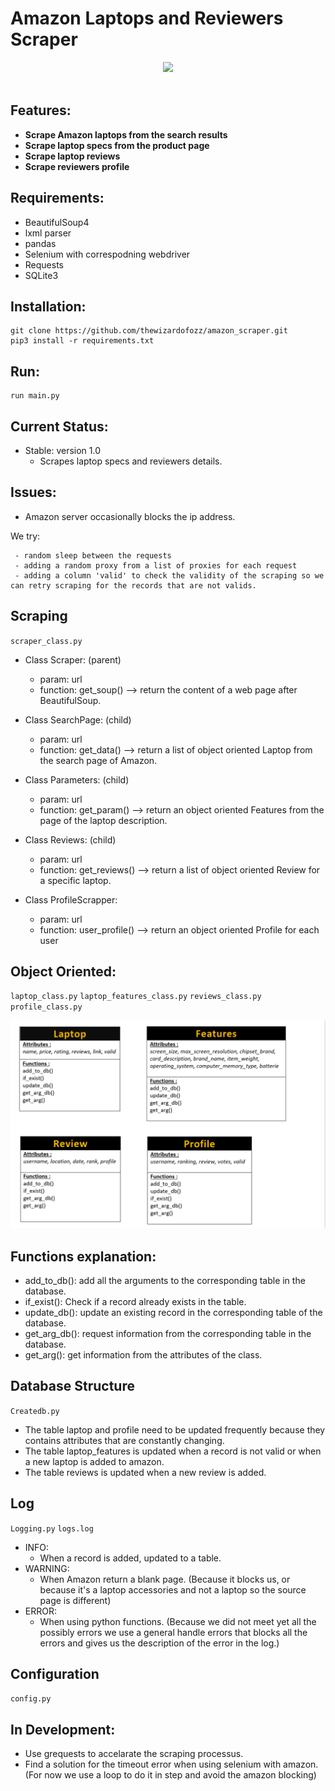 
# Amazon Laptops and Reviewers Scraper

<p align="center">
  <img src="http://static1.businessinsider.com/image/539f3ffbecad044276726c01-960/amazon-com-logo.jpg" width="200"><br><br>
</p>

## Features:
-   **Scrape Amazon laptops from the search results**
-   **Scrape laptop specs from the product page**
-   **Scrape laptop reviews**
-   **Scrape reviewers profile**


## Requirements:
- BeautifulSoup4
- lxml parser
- pandas
- Selenium with correspodning webdriver
- Requests
- SQLite3

## Installation:
  ```
  git clone https://github.com/thewizardofozz/amazon_scraper.git
  pip3 install -r requirements.txt
  ```
  
 ## Run:
 ```
 run main.py
 ```

 ## Current Status:
 - Stable: version 1.0
    - Scrapes laptop specs and reviewers details.
 ## Issues:
 - Amazon server occasionally blocks the ip address. 
 
 We try:
 
     - random sleep between the requests
     - adding a random proxy from a list of proxies for each request
     - adding a column 'valid' to check the validity of the scraping so we can retry scraping for the records that are not valids.

 
 ## Scraping
 `scraper_class.py`
 
 - Class Scraper: (parent)
    - param: url
    - function: get_soup() --> return the content of a web page after BeautifulSoup.
 
 - Class SearchPage: (child)
     - param: url
     - function: get_data() --> return a list of object oriented Laptop from the search page of Amazon.
  
 - Class Parameters: (child)
     - param: url
     - function: get_param() --> return an object oriented Features from the page of the laptop description.
     
 - Class Reviews: (child)
     - param: url
     - function: get_reviews() --> return a list of object oriented Review for a specific laptop.
     
 - Class ProfileScrapper:
      - param: url
      - function: user_profile() --> return an object oriented Profile for each user
      

## Object Oriented:
   `laptop_class.py`
    `laptop_features_class.py`
    `reviews_class.py`
    `profile_class.py`

![alt text](images_readme/Class.png)

## Functions explanation:

- add_to_db(): add all the arguments to the corresponding table in the database.
- if_exist(): Check if a record already exists in the table.
- update_db(): update an existing record in the corresponding table of the database.
- get_arg_db(): request information from the corresponding table in the database.
- get_arg(): get information from the attributes of the class.

## Database Structure
`Createdb.py`

- The table laptop and profile need to be updated frequently because they contains attributes that are constantly changing.
- The table laptop_features is updated when a record is not valid or when a new laptop is added to amazon.
- The table reviews is updated when a new review is added.

## Log
`Logging.py`
`logs.log`
- INFO: 
   - When a record is added, updated to a table.
- WARNING: 
   - When Amazon return a blank page. (Because it blocks us, or because it's a laptop accessories and not a laptop so the source page is different)
- ERROR: 
   - When using python functions. (Because we did not meet yet all the possibly errors we use a general handle errors that blocks all the errors and gives us the description of the error in the log.)


## Configuration
`config.py`

## In Development:
- Use grequests to accelarate the scraping processus.
- Find a solution for the timeout error when using selenium with amazon.
(For now we use a loop to do it in step and avoid the amazon blocking)
